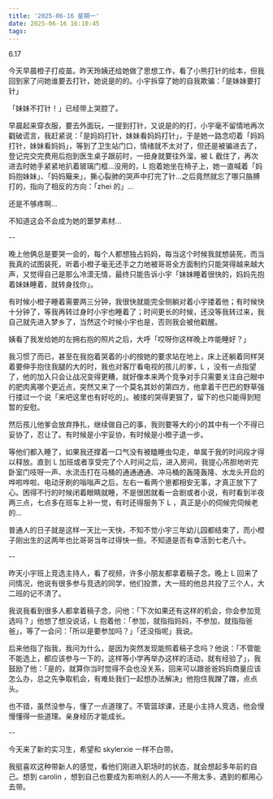 ```yaml
---
title: '2025-06-16 星期一'
date: 2025-06-16 16:10:45
tags:
---
```


6.17 

今天早晨橙子打疫苗。昨天玲姨还给她做了思想工作，看了小熊打针的绘本，但我回到家了问她谁要去打针，她说是的的。小宇拆穿了她的自我欺骗：「是妹妹要打针」

「妹妹不打针！」已经带上哭腔了。

早晨起来穿衣服，要去外面玩，一提到打针，又说是的的打，小宇毫不留情地再次戳破谎言，我赶紧说：「是妈妈打针，妹妹看妈妈打针」，于是她一路念叨着「妈妈打针，妹妹看妈妈」，等到了卫生站门口，情绪就不太对了，但还是被骗进去了，登记完交完费用后抱到医生桌子跟前时，一扭身就要往外溜，被 L 截住了，再次进去时她手紧紧地扒着玻璃门框...没用的，L 抱着她坐在椅子上，她一直喊着「妈妈抱妹妹」、「妈妈簸来」，撕心裂肺的哭声中打完了针...之后竟然就忘了哪只胳膊打的，指向了相反的方向：「zhei 的」...

还是不够疼啊...

不知道这会不会成为她的噩梦素材...

--

晚上他俩总是要哭一会的，每个人都想独占妈妈，每当这个时候我就想装死，而当我真的试图装死，听着小橙子毫无还手之力地被哥哥全方面制约只能哭得越来越大声，又觉得自己是那么冷漠无情，最终只能告诉小宇「妹妹睡着很快的，妈妈先抱着妹妹睡着，就转身找你」。

有时候小橙子睡着需要两三分钟，我很快就能完全侧躺对着小宇搂着他；有时候快十分钟了，等我再转过身时小宇也睡着了；时间更长的时候，还没等我转过来，我自己就先进入梦乡了，当然这个时候小宇也是，否则我会被他戳醒。

姨看了我发给她的左拥右抱的照片之后，大呼「哎呀你这样晚上咋能睡好？」

我习惯了而已，甚至在我抱着哭着的小的按她的要求站在地上，床上还躺着同样哭着要伸手抱住我腿的大的时，我也对客厅看电视的孩儿的爹，L ，没有一点指望了，他的加入只会让战况变得更糟，就好像本来两个竞争对手只需要关注自己眼中的肥肉离哪个更近点，突然又来了一个莫名其妙的第四方，他拿着干巴巴的野草强行搂过一个说「来吧这里也有好吃的」。被搂的哭得更狠了，留下的也只能得到短暂的安慰。

然后孩儿他爹会放弃挣扎，继续做自己的事，我则要等大的小的其中有一个不得已妥协了，忍让了。有时候是小宇妥协，有时候是小橙子退一步。

等他们都入睡了，如果我还撑着一口气没有被瞌睡虫勾走，单属于我的时间段才得以释放。直到 L 加班或者享受完了个人时间之后，进入房间，我提心吊胆地听完卧室门吱呀一声、水流击打在马桶的通通通通、冲马桶的轰隆轰隆、水龙头开启的哗啦哗啦、电动牙刷的嗡嗡声之后，左右一看两个崽都相安无事，才真正放下了心。困得不行的时候闭着眼睛就睡，不是很困就看一会剧或者小说，有时看到半夜两三点，七点多在班车上补一觉，有时还得服务下 L ，真正是小的伺候完伺候老的...

普通人的日子就是这样一天比一天快，不知不觉小宇三年幼儿园都结束了，而小橙子刚出生的这两年也比哥哥当年过得快一些。不知道是否有幸活到七老八十。

--

昨天小宇班上竞选主持人，看了视频，许多小朋友都拿着稿子念。晚上 L 回来了问情况，他说有很多参与竞选的同学，他们投票，大一班的他总共投了三个人，大二班的记不清了。

我说我看到很多人都拿着稿子念，问他：「下次如果还有这样的机会，你会参加竞选吗？」他想了想没说话，L 抱着他：「参加，就指指妈妈，不参加，就指指爸爸」，等了一会问：「所以是要参加吗？」「还没指呢」我说。

后来他指了指我，我问为什么，是因为突然发现能照着稿子念吗？他说：「不管能不能选上，都应该参与一下的，这样等小学再举办这样的活动，就有经验了」，我鼓励了他：「是的，就算你当时觉得不会也没关系，回来可以跟爸爸妈妈商量应该怎么办，总之先争取机会，有难处我们一起想办法解决」他抱住我蹭了蹭，点点头。

也不错，虽然没参与，懂了一点道理了。不管篮球课，还是小主持人竞选，他会慢慢懂得一些道理。亲身经历才能成长。

--

今天来了新的实习生，希望和 skylerxie 一样不白带。

我挺喜欢这种带新人的感觉，看他们刚进入职场时的状态，就会想起多年前的自己。想到 carolin ，想到自己也要成为影响别人的人——不用太多，遇到的都用心去带。

